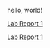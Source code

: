 hello, world!

[Lab Report 1](lab_report_week0.html)

[Lab Report 1](https://OasisAlex.github.io/cse15l-lab-reports/lab_report_week0.html)